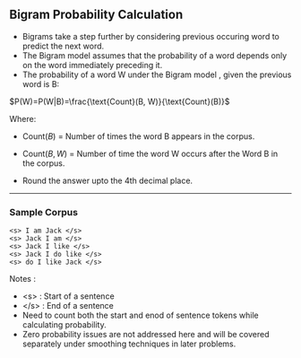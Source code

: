 ## Bigram Probability Calculation

- Bigrams take a step further by considering previous occuring word to predict the next word.
- The Bigram model assumes that the probability of a word depends only on the word immediately preceding it.
- The probability of a word W under the Bigram model , given the previous word is B:

$P(W)=P(W|B)=\frac{\text{Count}(B, W)}{\text{Count}(B)}$

Where:

- $\text{Count}(B)$ = Number of times the word B appears in the corpus.

- $\text{Count}(B, W)$ = Number of time the word W occurs after the Word B in the corpus.
- Round the answer upto the 4th decimal place.

---

### Sample Corpus

```text
<s> I am Jack </s>
<s> Jack I am </s>
<s> Jack I like </s>
<s> Jack I do like </s>
<s> do I like Jack </s>
```

Notes : 
- \<s> : Start of a sentence
- \</s> : End of a sentence
- Need to count both the start and enod of sentence tokens while calculating probability.
- Zero probability issues are not addressed here and will be covered separately under smoothing techniques in  later problems.
